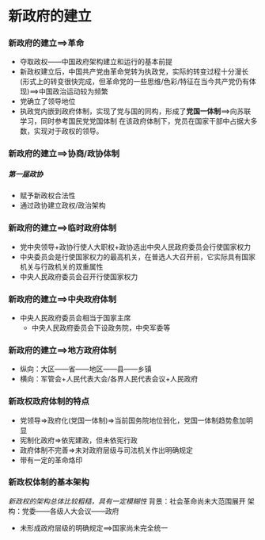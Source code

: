 # 新政府的建立

### 新政府的建立==>革命
- 夺取政权——中国政府架构建立和运行的基本前提
- 新政权建立后，中国共产党由革命党转为执政党，实际的转变过程十分漫长(形式上的转变很快完成，但革命党的一些思维/色彩/特征在当今共产党仍有体现)==>中国政治运动较为频繁
- 党确立了领导地位
- 执政党内嵌到政府体制，实现了党与国的同构，形成了**党国一体制**==>向苏联学习，同时参考国民党党国体制
在该政府体制下，党员在国家干部中占据大多数，实现对于政权的领导。
### 新政府的建立==>协商/政协体制
##### 第一届政协
- 赋予新政权合法性
- 通过政协建立政权/政治架构
### 新政府的建立==>临时政府体制
- 党中央领导+政协行使人大职权+政协选出中央人民政府委员会行使国家权力
- 中央委员会是行使国家权力的最高机关，在普选人大召开前，它实际具有国家机关与行政机关的双重属性
- 中央人民政府委员会召开行使国家权力
### 新政府的建立==>中央政府体制
- 中央人民政府委员会相当于国家主席
	- 中央人民政府委员会下设政务院，中央军委等
### 新政府的建立==>地方政府体制
- 纵向：大区——省——地区——县——乡镇
- 横向：军管会+人民代表大会/各界人民代表会议+人民政府
### 新政权政府体制的特点
- 党领导=>政府化(党国一体制)=>当前国务院地位弱化，党国一体制趋势愈加明显
- 宪制化政府=>依宪建政，但未依宪行政
- 政府体制不完善=>未对政府层级与司法机关作出明确规定
- 带有一定的革命烙印
### 新政权体制的基本架构
*新政权的架构总体比较粗糙，具有一定模糊性*
背景：社会革命尚未大范围展开
架构：党委——各级人大会议——政府
- 未形成政府层级的明确规定==>国家尚未完全统一
